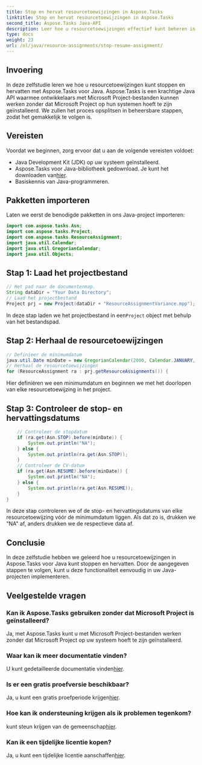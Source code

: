 ```yaml
---
title: Stop en hervat resourcetoewijzingen in Aspose.Tasks
linktitle: Stop en hervat resourcetoewijzingen in Aspose.Tasks
second_title: Aspose.Tasks Java-API
description: Leer hoe u resourcetoewijzingen effectief kunt beheren in Aspose.Tasks voor Java met deze stapsgewijze zelfstudie.
type: docs
weight: 23
url: /nl/java/resource-assignments/stop-resume-assignment/
---
```

## Invoering
In deze zelfstudie leren we hoe u resourcetoewijzingen kunt stoppen en hervatten met Aspose.Tasks voor Java. Aspose.Tasks is een krachtige Java API waarmee ontwikkelaars met Microsoft Project-bestanden kunnen werken zonder dat Microsoft Project op hun systemen hoeft te zijn geïnstalleerd. We zullen het proces opsplitsen in beheersbare stappen, zodat het gemakkelijk te volgen is.
## Vereisten
Voordat we beginnen, zorg ervoor dat u aan de volgende vereisten voldoet:
- Java Development Kit (JDK) op uw systeem geïnstalleerd.
-  Aspose.Tasks voor Java-bibliotheek gedownload. Je kunt het downloaden van[hier](https://releases.aspose.com/tasks/java/).
- Basiskennis van Java-programmeren.
## Pakketten importeren
Laten we eerst de benodigde pakketten in ons Java-project importeren:
```java
import com.aspose.tasks.Asn;
import com.aspose.tasks.Project;
import com.aspose.tasks.ResourceAssignment;
import java.util.Calendar;
import java.util.GregorianCalendar;
import java.util.Objects;
```
## Stap 1: Laad het projectbestand
```java
// Het pad naar de documentenmap.
String dataDir = "Your Data Directory";
// Laad het projectbestand
Project prj = new Project(dataDir + "ResourceAssignmentVariance.mpp");
```
 In deze stap laden we het projectbestand in een`Project` object met behulp van het bestandspad.
## Stap 2: Herhaal de resourcetoewijzingen
```java
// Definieer de minimumdatum
java.util.Date minDate = new GregorianCalendar(2000, Calendar.JANUARY, 1).getTime();
// Herhaal de resourcetoewijzingen
for (ResourceAssignment ra : prj.getResourceAssignments()) {
```
Hier definiëren we een minimumdatum en beginnen we met het doorlopen van elke resourcetoewijzing in het project.
## Stap 3: Controleer de stop- en hervattingsdatums
```java
    // Controleer de stopdatum
    if (ra.get(Asn.STOP).before(minDate)) {
        System.out.println("NA");
    } else {
        System.out.println(ra.get(Asn.STOP));
    }
    // Controleer de CV-datum
    if (ra.get(Asn.RESUME).before(minDate)) {
        System.out.println("NA");
    } else {
        System.out.println(ra.get(Asn.RESUME));
    }
}
```
In deze stap controleren we of de stop- en hervattingsdatums van elke resourcetoewijzing vóór de minimumdatum liggen. Als dat zo is, drukken we "NA" af, anders drukken we de respectieve data af.
## Conclusie
In deze zelfstudie hebben we geleerd hoe u resourcetoewijzingen in Aspose.Tasks voor Java kunt stoppen en hervatten. Door de aangegeven stappen te volgen, kunt u deze functionaliteit eenvoudig in uw Java-projecten implementeren.

## Veelgestelde vragen
### Kan ik Aspose.Tasks gebruiken zonder dat Microsoft Project is geïnstalleerd?
Ja, met Aspose.Tasks kunt u met Microsoft Project-bestanden werken zonder dat Microsoft Project op uw systeem hoeft te zijn geïnstalleerd.
### Waar kan ik meer documentatie vinden?
 U kunt gedetailleerde documentatie vinden[hier](https://reference.aspose.com/tasks/java/).
### Is er een gratis proefversie beschikbaar?
 Ja, u kunt een gratis proefperiode krijgen[hier](https://releases.aspose.com/).
### Hoe kan ik ondersteuning krijgen als ik problemen tegenkom?
 kunt steun krijgen van de gemeenschap[hier](https://forum.aspose.com/c/tasks/15).
### Kan ik een tijdelijke licentie kopen?
 Ja, u kunt een tijdelijke licentie aanschaffen[hier](https://purchase.aspose.com/temporary-license/).